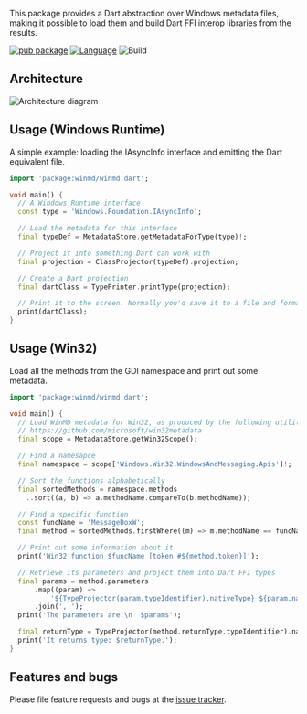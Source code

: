 This package provides a Dart abstraction over Windows metadata files, making it
possible to load them and build Dart FFI interop libraries from the results.

[![pub package](https://img.shields.io/pub/v/winmd.svg)](https://pub.dev/packages/winmd)
[![Language](https://img.shields.io/badge/language-Dart-blue.svg)](https://dart.dev)
![Build](https://github.com/timsneath/winmd/workflows/Build/badge.svg)

## Architecture

![Architecture diagram](https://github.com/timsneath/winmd/blob/main/metadata.drawio.svg?raw=true)

## Usage (Windows Runtime)

A simple example: loading the IAsyncInfo interface and emitting the Dart
equivalent file.

```dart
import 'package:winmd/winmd.dart';

void main() {
  // A Windows Runtime interface
  const type = 'Windows.Foundation.IAsyncInfo';

  // Load the metadata for this interface
  final typeDef = MetadataStore.getMetadataForType(type)!;

  // Project it into something Dart can work with
  final projection = ClassProjector(typeDef).projection;

  // Create a Dart projection
  final dartClass = TypePrinter.printType(projection);

  // Print it to the screen. Normally you'd save it to a file and format it.
  print(dartClass);
}
```

## Usage (Win32)

Load all the methods from the GDI namespace and print out some metadata.

```dart
import 'package:winmd/winmd.dart';

void main() {
  // Load WinMD metadata for Win32, as produced by the following utility:
  // https://github.com/microsoft/win32metadata
  final scope = MetadataStore.getWin32Scope();

  // Find a namesapce
  final namespace = scope['Windows.Win32.WindowsAndMessaging.Apis']!;

  // Sort the functions alphabetically
  final sortedMethods = namespace.methods
    ..sort((a, b) => a.methodName.compareTo(b.methodName));

  // Find a specific function
  const funcName = 'MessageBoxW';
  final method = sortedMethods.firstWhere((m) => m.methodName == funcName);

  // Print out some information about it
  print('Win32 function $funcName [token #${method.token}]');

  // Retrieve its parameters and project them into Dart FFI types
  final params = method.parameters
      .map((param) =>
          '${TypeProjector(param.typeIdentifier).nativeType} ${param.name}')
      .join(', ');
  print('The parameters are:\n  $params');

  final returnType = TypeProjector(method.returnType.typeIdentifier).nativeType;
  print('It returns type: $returnType.');
}
```

## Features and bugs

Please file feature requests and bugs at the [issue tracker][tracker].

[tracker]: https://github.com/timsneath/winmd
